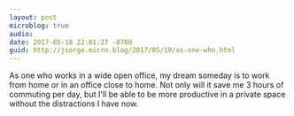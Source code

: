 ```yaml
---
layout: post
microblog: true
audio: 
date: 2017-05-18 22:01:27 -0700
guid: http://jsorge.micro.blog/2017/05/19/as-one-who.html
---
```

As one who works in a wide open office, my dream someday is to work from home or in an office close to home. Not only will it save me 3 hours of commuting per day, but  I'll be able to be more productive in a private space without the distractions I have now.
